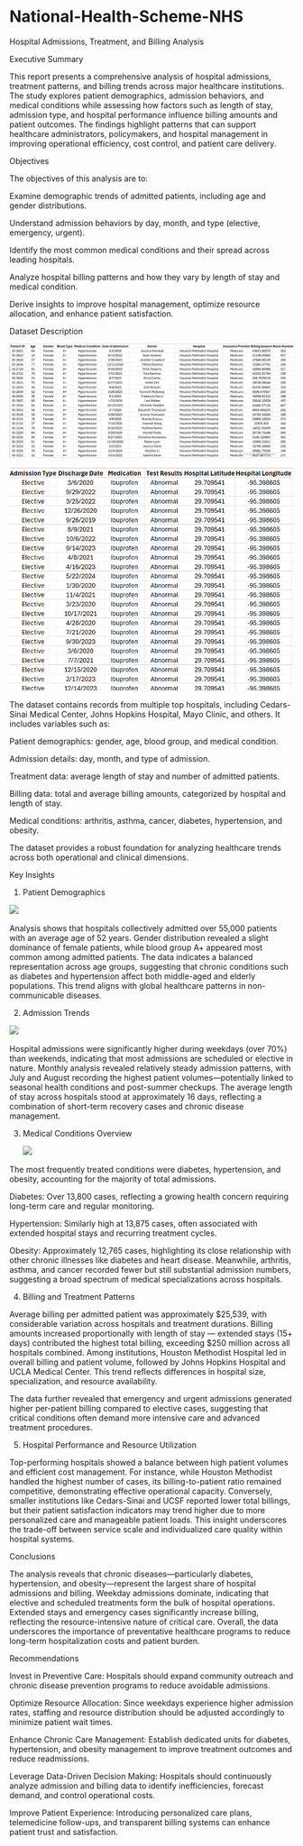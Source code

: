 # National-Health-Scheme-NHS
Hospital Admissions, Treatment, and Billing Analysis

Executive Summary

This report presents a comprehensive analysis of hospital admissions, treatment patterns, and billing trends across major healthcare institutions. The study explores patient demographics, admission behaviors, and medical conditions while assessing how factors such as length of stay, admission type, and hospital performance influence billing amounts and patient outcomes. The findings highlight patterns that can support healthcare administrators, policymakers, and hospital management in improving operational efficiency, cost control, and patient care delivery.

Objectives

The objectives of this analysis are to:

Examine demographic trends of admitted patients, including age and gender distributions.

Understand admission behaviors by day, month, and type (elective, emergency, urgent).

Identify the most common medical conditions and their spread across leading hospitals.

Analyze hospital billing patterns and how they vary by length of stay and medical condition.

Derive insights to improve hospital management, optimize resource allocation, and enhance patient satisfaction.

Dataset Description

 ![](4.png) 

  ![](5.png) 

The dataset contains records from multiple top hospitals, including Cedars-Sinai Medical Center, Johns Hopkins Hospital, Mayo Clinic, and others. It includes variables such as:

Patient demographics: gender, age, blood group, and medical condition.

Admission details: day, month, and type of admission.

Treatment data: average length of stay and number of admitted patients.

Billing data: total and average billing amounts, categorized by hospital and length of stay.

Medical conditions: arthritis, asthma, cancer, diabetes, hypertension, and obesity.

The dataset provides a robust foundation for analyzing healthcare trends across both operational and clinical dimensions.

Key Insights
1. Patient Demographics
   
 ![](1.jpg) 
 
Analysis shows that hospitals collectively admitted over 55,000 patients with an average age of 52 years. Gender distribution revealed a slight dominance of female patients, while blood group A+ appeared most common among admitted patients.
The data indicates a balanced representation across age groups, suggesting that chronic conditions such as diabetes and hypertension affect both middle-aged and elderly populations. This trend aligns with global healthcare patterns in non-communicable diseases.

2. Admission Trends
   
 ![](2.jpg)

Hospital admissions were significantly higher during weekdays (over 70%) than weekends, indicating that most admissions are scheduled or elective in nature.
Monthly analysis revealed relatively steady admission patterns, with July and August recording the highest patient volumes—potentially linked to seasonal health conditions and post-summer checkups.
The average length of stay across hospitals stood at approximately 16 days, reflecting a combination of short-term recovery cases and chronic disease management.

3. Medical Conditions Overview

    ![](3.jpg) 

The most frequently treated conditions were diabetes, hypertension, and obesity, accounting for the majority of total admissions.

Diabetes: Over 13,800 cases, reflecting a growing health concern requiring long-term care and regular monitoring.

Hypertension: Similarly high at 13,875 cases, often associated with extended hospital stays and recurring treatment cycles.

Obesity: Approximately 12,765 cases, highlighting its close relationship with other chronic illnesses like diabetes and heart disease.
Meanwhile, arthritis, asthma, and cancer recorded fewer but still substantial admission numbers, suggesting a broad spectrum of medical specializations across hospitals.

4. Billing and Treatment Patterns

Average billing per admitted patient was approximately $25,539, with considerable variation across hospitals and treatment durations.
Billing amounts increased proportionally with length of stay — extended stays (15+ days) contributed the highest total billing, exceeding $250 million across all hospitals combined.
Among institutions, Houston Methodist Hospital led in overall billing and patient volume, followed by Johns Hopkins Hospital and UCLA Medical Center.
This trend reflects differences in hospital size, specialization, and resource availability.

The data further revealed that emergency and urgent admissions generated higher per-patient billing compared to elective cases, suggesting that critical conditions often demand more intensive care and advanced treatment procedures.

5. Hospital Performance and Resource Utilization

Top-performing hospitals showed a balance between high patient volumes and efficient cost management.
For instance, while Houston Methodist handled the highest number of cases, its billing-to-patient ratio remained competitive, demonstrating effective operational capacity.
Conversely, smaller institutions like Cedars-Sinai and UCSF reported lower total billings, but their patient satisfaction indicators may trend higher due to more personalized care and manageable patient loads.
This insight underscores the trade-off between service scale and individualized care quality within hospital systems.

Conclusions

The analysis reveals that chronic diseases—particularly diabetes, hypertension, and obesity—represent the largest share of hospital admissions and billing. Weekday admissions dominate, indicating that elective and scheduled treatments form the bulk of hospital operations. Extended stays and emergency cases significantly increase billing, reflecting the resource-intensive nature of critical care.
Overall, the data underscores the importance of preventative healthcare programs to reduce long-term hospitalization costs and patient burden.

Recommendations

Invest in Preventive Care:
Hospitals should expand community outreach and chronic disease prevention programs to reduce avoidable admissions.

Optimize Resource Allocation:
Since weekdays experience higher admission rates, staffing and resource distribution should be adjusted accordingly to minimize patient wait times.

Enhance Chronic Care Management:
Establish dedicated units for diabetes, hypertension, and obesity management to improve treatment outcomes and reduce readmissions.

Leverage Data-Driven Decision Making:
Hospitals should continuously analyze admission and billing data to identify inefficiencies, forecast demand, and control operational costs.

Improve Patient Experience:
Introducing personalized care plans, telemedicine follow-ups, and transparent billing systems can enhance patient trust and satisfaction.
